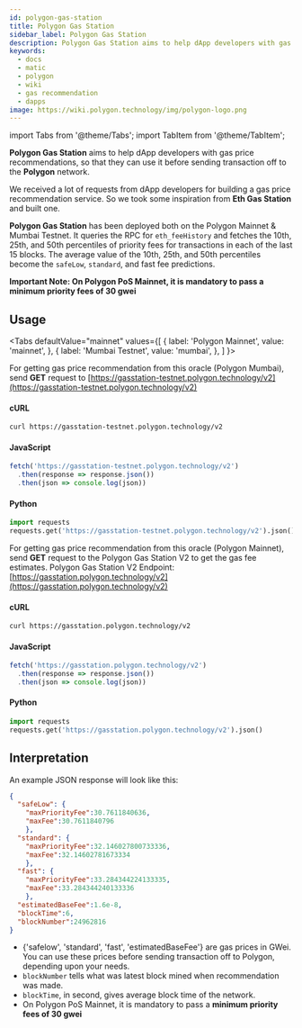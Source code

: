 ```yaml
---
id: polygon-gas-station
title: Polygon Gas Station
sidebar_label: Polygon Gas Station
description: Polygon Gas Station aims to help dApp developers with gas price recommendations.
keywords:
  - docs
  - matic
  - polygon
  - wiki
  - gas recommendation
  - dapps
image: https://wiki.polygon.technology/img/polygon-logo.png
---
```


import Tabs from '@theme/Tabs';
import TabItem from '@theme/TabItem';

**Polygon Gas Station** aims to help dApp developers with gas price recommendations, so that they can use it before sending transaction off to the **Polygon** network.

We received a lot of requests from dApp developers for building a gas price recommendation service. So we took some inspiration from **Eth Gas Station** and built one.

**Polygon Gas Station** has been deployed both on the Polygon Mainnet & Mumbai Testnet. It queries the RPC for `eth_feeHistory` and fetches the 10th, 25th, and 50th percentiles of priority fees for transactions in each of the last 15 blocks. The average value of the 10th, 25th, and 50th percentiles become the `safeLow`, `standard`, and fast fee predictions.

**Important Note: On Polygon PoS Mainnet, it is mandatory to pass a minimum priority fees of 30 gwei**

## Usage

<Tabs
  defaultValue="mainnet"
  values={[
    { label: 'Polygon Mainnet', value: 'mainnet', },
    { label: 'Mumbai Testnet', value: 'mumbai', },
  ]
}>
<TabItem value="mumbai">

For getting gas price recommendation from this oracle (Polygon Mumbai), send **GET** request to [https://gasstation-testnet.polygon.technology/v2](https://gasstation-testnet.polygon.technology/v2)

#### cURL

```bash
curl https://gasstation-testnet.polygon.technology/v2
```

#### JavaScript

```javascript
fetch('https://gasstation-testnet.polygon.technology/v2')
  .then(response => response.json())
  .then(json => console.log(json))
```

#### Python

```python
import requests
requests.get('https://gasstation-testnet.polygon.technology/v2').json()
```

</TabItem>
<TabItem value="mainnet">

For getting gas price recommendation from this oracle (Polygon Mainnet), send **GET** request to the Polygon Gas Station V2 to get the gas fee estimates. Polygon Gas Station V2 Endpoint: [https://gasstation.polygon.technology/v2](https://gasstation.polygon.technology/v2)

#### cURL

```bash
curl https://gasstation.polygon.technology/v2
```

#### JavaScript

```javascript
fetch('https://gasstation.polygon.technology/v2')
  .then(response => response.json())
  .then(json => console.log(json))
```

#### Python

```python
import requests
requests.get('https://gasstation.polygon.technology/v2').json()
```

</TabItem>
</Tabs>

## Interpretation

An example JSON response will look like this:

```json
{
  "safeLow": {
    "maxPriorityFee":30.7611840636,
    "maxFee":30.7611840796
    },
  "standard": {
    "maxPriorityFee":32.146027800733336,
    "maxFee":32.14602781673334
    },
  "fast": {
    "maxPriorityFee":33.284344224133335,
    "maxFee":33.284344240133336
    },
  "estimatedBaseFee":1.6e-8,
  "blockTime":6,
  "blockNumber":24962816
}
```

- {'safelow', 'standard', 'fast', 'estimatedBaseFee'} are gas prices in GWei. You can use these prices before sending transaction off to Polygon, depending upon your needs.
- `blockNumber` tells what was latest block mined when recommendation was made.
- `blockTime`, in second, gives average block time of the network.
-  On Polygon PoS Mainnet, it is mandatory to pass a **minimum priority fees of 30 gwei**
